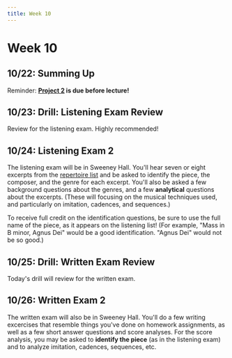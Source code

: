 ```yaml
---
title: Week 10
---
```


# Week 10

## 10/22: Summing Up

Reminder: **[Project 2](Project-2.pdf) is due before lecture!**

## 10/23: Drill: Listening Exam Review

Review for the listening exam. Highly recommended!

## 10/24: Listening Exam 2

The listening exam will be in Sweeney Hall. You'll hear seven or eight excerpts
from the [repertoire list](/unit-2/#listening-list) and be asked to identify the
piece, the composer, and the genre for each excerpt. You'll also be asked a few
background questions about the genres, and a few **analytical** questions about
the excerpts. (These will focusing on the musical techniques used, and particularly
on imitation, cadences, and sequences.)

To receive full credit on the identification questions, be sure to use the full
name of the piece, as it appears on the listening list! (For example, "Mass in
B minor, Agnus Dei" would be a good identification. "Agnus Dei" would not be so
good.)

## 10/25: Drill: Written Exam Review

Today's drill will review for the written exam.

## 10/26: Written Exam 2

The written exam will also be in Sweeney Hall. You'll do a few writing
excercises that resemble things you've done on homework assignments, as
well as a few short answer questions and score analyses. For the score
analysis, you may be asked to **identify the piece** (as in the listening
exam) and to analyze imitation, cadences, sequences, etc.
